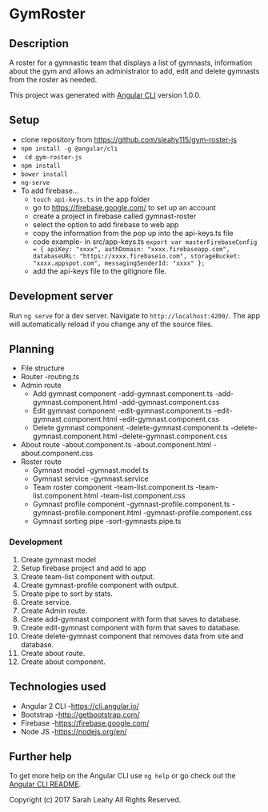 # GymRoster

## Description
A roster for a gymnastic team that displays a list of gymnasts, information about the gym and allows an administrator to add, edit and delete gymnasts from the roster as needed.

This project was generated with [Angular CLI](https://github.com/angular/angular-cli) version 1.0.0.

## Setup
* clone repository from https://github.com/sleahy115/gym-roster-js
* `npm install -g @angular/cli`
* ` cd gym-roster-js`
* `npm install`
* `bower install`
* `ng-serve`
*  To add firebase...
   * `touch api-keys.ts` in the app folder
   * go to  https://firebase.google.com/ to set up an account
   * create a project in firebase called gymnast-roster
   * select the option to add firebase to web app
   * copy the information from the pop up into the api-keys.ts file
   * code example- in src/app-keys.ts
   `export var masterFirebaseConfig = {
      apiKey: "xxxx",
      authDomain: "xxxx.firebaseapp.com",
      databaseURL: "https://xxxx.firebaseio.com",
      storageBucket: "xxxx.appspot.com",
      messagingSenderId: "xxxx"
    };`
    * add the api-keys file to the gitignore file.

## Development server

Run `ng serve` for a dev server. Navigate to `http://localhost:4200/`. The app will automatically reload if you change any of the source files.


## Planning

* File structure
* Router
  -routing.ts
* Admin route
  * Add gymnast component
  -add-gymnast.component.ts
  -add-gymnast.component.html
  -add-gymnast.component.css
  * Edit gymnast component
  -edit-gymnast.component.ts
  -edit-gymnast.component.html
  -edit-gymnast.component.css
  * Delete gymnast component
  -delete-gymnast.component.ts
  -delete-gymnast.component.html
  -delete-gymnast.component.css
* About route
  -about.component.ts
  -about.component.html
  -about.component.css
* Roster route
  * Gymnast model
  -gymnast.model.ts
  * Gymnast service
  -gymnast.service
  * Team roster component
  -team-list.component.ts
  -team-list.component.html
  -team-list.component.css
  * Gymnast profile component
  -gymnast-profile.component.ts
  -gymnast-profile.component.html
  -gymnast-profile.component.css
  * Gymnast sorting pipe
    -sort-gymnasts.pipe.ts

### Development
1. Create gymnast model
2. Setup firebase project and add to app
3. Create team-list component with output.
4. Create gymnast-profile component with output.
5. Create pipe to sort by stats.
6. Create service.
7. Create Admin route.
8. Create add-gymnast component with form that saves to database.
9. Create edit-gymnast component with form that saves to database.
10. Create delete-gymnast component that removes data from site and database.
11. Create about route.
12. Create about component.

## Technologies used
* Angular 2 CLI -https://cli.angular.io/
* Bootstrap -http://getbootstrap.com/
* Firebase -https://firebase.google.com/
* Node JS -https://nodejs.org/en/

## Further help

To get more help on the Angular CLI use `ng help` or go check out the [Angular CLI README](https://github.com/angular/angular-cli/blob/master/README.md).

Copyright (c) 2017 Sarah Leahy All Rights Reserved.
